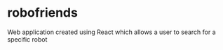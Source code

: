 # robofriends
Web application created using React which allows a user to search for a specific robot 
